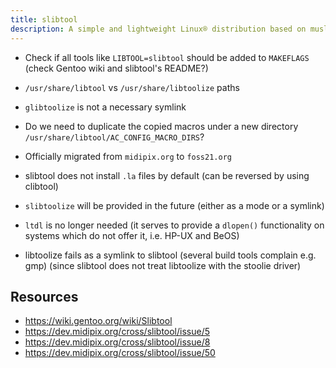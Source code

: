 ```yaml
---
title: slibtool
description: A simple and lightweight Linux® distribution based on musl libc and toybox
---
```


- Check if all tools like `LIBTOOL=slibtool` should be added to `MAKEFLAGS` (check Gentoo wiki and slibtool's README?)
- `/usr/share/libtool` vs `/usr/share/libtoolize` paths
- `glibtoolize` is not a necessary symlink
- Do we need to duplicate the copied macros under a new directory `/usr/share/libtool/AC_CONFIG_MACRO_DIRS`?

- Officially migrated from `midipix.org` to `foss21.org`
- slibtool does not install `.la` files by default (can be reversed by using clibtool)
- `slibtoolize` will be provided in the future (either as a mode or a symlink)
- `ltdl` is no longer needed (it serves to provide a `dlopen()` functionality on systems which do not offer it, i.e. HP-UX and BeOS)
- libtoolize fails as a symlink to slibtool (several build tools complain e.g. gmp) (since slibtool does not treat libtoolize with the stoolie driver)

## Resources
- https://wiki.gentoo.org/wiki/Slibtool
- https://dev.midipix.org/cross/slibtool/issue/5
- https://dev.midipix.org/cross/slibtool/issue/8
- https://dev.midipix.org/cross/slibtool/issue/50
